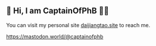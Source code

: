 ## 👋 Hi, I am CaptainOfPhB 👨‍💻

You can visit my personal site [daijiangtao.site](https://daijiangtao.site) to reach me.

<a rel="nofollow me" class="Link--primary" href="https://mastodon.world/@captainofphb">https://mastodon.world/@captainofphb</a>
